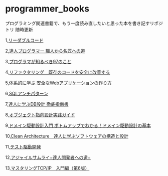 # programmer_books
プログラミング関連書籍で、もう一度読み直したいと思った本を書き記すリポジトリ
随時更新

1,[リーダブルコード](https://www.amazon.co.jp/%E3%83%AA%E3%83%BC%E3%83%80%E3%83%96%E3%83%AB%E3%82%B3%E3%83%BC%E3%83%89-%E2%80%95%E3%82%88%E3%82%8A%E8%89%AF%E3%81%84%E3%82%B3%E3%83%BC%E3%83%89%E3%82%92%E6%9B%B8%E3%81%8F%E3%81%9F%E3%82%81%E3%81%AE%E3%82%B7%E3%83%B3%E3%83%97%E3%83%AB%E3%81%A7%E5%AE%9F%E8%B7%B5%E7%9A%84%E3%81%AA%E3%83%86%E3%82%AF%E3%83%8B%E3%83%83%E3%82%AF-Theory-practice-Boswell/dp/4873115655)

2,[達人プログラマー 職人から名匠への道](https://www.amazon.co.jp/dp/B06W567M44/ref=dp-kindle-redirect?_encoding=UTF8&btkr=1)

3,[プログラマが知るべき97のこと](https://www.oreilly.co.jp/books/9784873114798/)

4,[リファクタリング　既存のコードを安全に改善する](https://www.amazon.co.jp/dp/B01IGW5MG0/ref=dp-kindle-redirect?_encoding=UTF8&btkr=1)

5,[体系的に学ぶ 安全なWebアプリケーションの作り方](https://www.amazon.co.jp/dp/B00E5TJ120/ref=dp-kindle-redirect?_encoding=UTF8&btkr=1)

6,[SQLアンチパターン](https://www.amazon.co.jp/SQL%E3%82%A2%E3%83%B3%E3%83%81%E3%83%91%E3%82%BF%E3%83%BC%E3%83%B3-Bill-Karwin/dp/4873115892/ref=sr_1_1?__mk_ja_JP=%E3%82%AB%E3%82%BF%E3%82%AB%E3%83%8A&crid=JLLDUQQNN85T&dchild=1&keywords=%E3%82%A2%E3%83%B3%E3%83%81%E3%83%91%E3%82%BF%E3%83%BC%E3%83%B3+sql&qid=1630162489&sprefix=%E3%82%A2%E3%83%B3%E3%83%81%E3%83%91%E3%82%BF%E3%83%BC%E3%83%B3%2Caps%2C299&sr=8-1)

7,[達人に学ぶDB設計 徹底指南書](https://www.amazon.co.jp/%E9%81%94%E4%BA%BA%E3%81%AB%E5%AD%A6%E3%81%B6DB%E8%A8%AD%E8%A8%88-%E5%BE%B9%E5%BA%95%E6%8C%87%E5%8D%97%E6%9B%B8-%E3%83%9F%E3%83%83%E3%82%AF-ebook/dp/B00EE1XPAI/ref=sr_1_1?__mk_ja_JP=%E3%82%AB%E3%82%BF%E3%82%AB%E3%83%8A&dchild=1&keywords=%E9%81%94%E4%BA%BA%E3%81%AB%E5%AD%A6%E3%81%B6db&qid=1630162528&sr=8-1)

8,[オブジェクト指向設計実践ガイド](https://www.amazon.co.jp/dp/B01L8SEVYI/ref=dp-kindle-redirect?_encoding=UTF8&btkr=1)

9,[ドメイン駆動設計入門 ボトムアップでわかる！ドメイン駆動設計の基本](https://www.amazon.co.jp/%E3%83%89%E3%83%A1%E3%82%A4%E3%83%B3%E9%A7%86%E5%8B%95%E8%A8%AD%E8%A8%88%E5%85%A5%E9%96%80-%E3%83%9C%E3%83%88%E3%83%A0%E3%82%A2%E3%83%83%E3%83%97%E3%81%A7%E3%82%8F%E3%81%8B%E3%82%8B%EF%BC%81%E3%83%89%E3%83%A1%E3%82%A4%E3%83%B3%E9%A7%86%E5%8B%95%E8%A8%AD%E8%A8%88%E3%81%AE%E5%9F%BA%E6%9C%AC-%E6%88%90%E7%80%AC-%E5%85%81%E5%AE%A3-ebook/dp/B082WXZVPC/ref=sr_1_1?__mk_ja_JP=%E3%82%AB%E3%82%BF%E3%82%AB%E3%83%8A&crid=1VO6ED7JUXI0U&dchild=1&keywords=%E3%83%89%E3%83%A1%E3%82%A4%E3%83%B3%E9%A7%86%E5%8B%95%E8%A8%AD%E8%A8%88%E5%85%A5%E9%96%80&qid=1630162452&sprefix=%E3%83%89%E3%83%A1%E3%82%A4%E3%83%B3%E9%A7%86%E5%8B%95%2Caps%2C117&sr=8-1)

10,[Clean Architecture　達人に学ぶソフトウェアの構造と設計](https://www.amazon.co.jp/Clean-Architecture-%E9%81%94%E4%BA%BA%E3%81%AB%E5%AD%A6%E3%81%B6%E3%82%BD%E3%83%95%E3%83%88%E3%82%A6%E3%82%A7%E3%82%A2%E3%81%AE%E6%A7%8B%E9%80%A0%E3%81%A8%E8%A8%AD%E8%A8%88-%E3%82%A2%E3%82%B9%E3%82%AD%E3%83%BC%E3%83%89%E3%83%AF%E3%83%B3%E3%82%B4-%EF%BC%B2%EF%BD%8F%EF%BD%82%EF%BD%85%EF%BD%92%EF%BD%94-%EF%BC%A3%EF%BC%8E%EF%BC%AD%EF%BD%81%EF%BD%92%EF%BD%94%EF%BD%89%EF%BD%8E-ebook/dp/B07FSBHS2V/ref=sr_1_1?adgrpid=108652424870&dchild=1&gclid=Cj0KCQjwvaeJBhCvARIsABgTDM7tQ9XwkXgbDE1dQkvNwYYMAUOEvY2mSQnMcO2LNmh8cbE1ChLpnncaAsi4EALw_wcB&hvadid=449689924232&hvdev=c&hvlocphy=1009480&hvnetw=g&hvqmt=e&hvrand=10910322648208710980&hvtargid=kwd-474157457720&hydadcr=4073_10899429&jp-ad-ap=0&keywords=%E3%82%AF%E3%83%AA%E3%83%BC%E3%83%B3%E3%82%A2%E3%83%BC%E3%82%AD%E3%83%86%E3%82%AF%E3%83%81%E3%83%A3&qid=1630162350&s=books&sr=1-1)

11,[テスト駆動開発](https://www.amazon.co.jp/%E3%83%86%E3%82%B9%E3%83%88%E9%A7%86%E5%8B%95%E9%96%8B%E7%99%BA-%EF%BC%AB%EF%BD%85%EF%BD%8E%EF%BD%94%EF%BC%A2%EF%BD%85%EF%BD%83%EF%BD%8B-ebook/dp/B077D2L69C/ref=sr_1_1?adgrpid=105941411922&dchild=1&gclid=Cj0KCQjwvaeJBhCvARIsABgTDM7GsEYe_THvjcGWJwkTMtde9-Z3QMqiXeK-2PvbhETTgS9SZVtRe4saAq5ZEALw_wcB&hvadid=448529405492&hvdev=c&hvlocint=1009549&hvlocphy=1009480&hvnetw=g&hvqmt=e&hvrand=3341186259133634615&hvtargid=kwd-333890551643&hydadcr=16037_9704873&jp-ad-ap=0&keywords=%E3%83%86%E3%82%B9%E3%83%88%E9%A7%86%E5%8B%95%E9%96%8B%E7%99%BA&qid=1630162418&sr=8-1)

12,[アジャイルサムライ−達人開発者への道−](https://www.amazon.co.jp/%E3%82%A2%E3%82%B8%E3%83%A3%E3%82%A4%E3%83%AB%E3%82%B5%E3%83%A0%E3%83%A9%E3%82%A4%E2%88%92%E9%81%94%E4%BA%BA%E9%96%8B%E7%99%BA%E8%80%85%E3%81%B8%E3%81%AE%E9%81%93%E2%88%92-Jonathan-Rasmusson/dp/4274068560/ref=msx_wsirn_v1_30/356-0510542-8019144?pd_rd_w=HyJ2y&pf_rd_p=de7d0de1-ab2e-4b93-a1f5-b9c36f0c2062&pf_rd_r=Q3PRQ5CES05W9TABAMW3&pd_rd_r=e67208aa-cb83-4680-85d0-49a4867b4f83&pd_rd_wg=eV25n&pd_rd_i=4274068560&psc=1)

13,[マスタリングTCP/IP　入門編（第6版）](https://www.amazon.co.jp/%E3%83%9E%E3%82%B9%E3%82%BF%E3%83%AA%E3%83%B3%E3%82%B0TCP-IP-%E5%85%A5%E9%96%80%E7%B7%A8%EF%BC%88%E7%AC%AC6%E7%89%88%EF%BC%89-%E4%BA%95%E4%B8%8A%E7%9B%B4%E4%B9%9F-ebook/dp/B0827QNDNT/ref=sr_1_1?__mk_ja_JP=%E3%82%AB%E3%82%BF%E3%82%AB%E3%83%8A&crid=IOCTDJC149HA&dchild=1&keywords=%E3%83%9E%E3%82%B9%E3%82%BF%E3%83%AA%E3%83%B3%E3%82%B0tcp%2Fip&qid=1630162559&sprefix=%E3%83%9E%E3%82%B9%E3%82%BF%E3%83%AA%E3%83%B3%E3%82%B0%2Caps%2C310&sr=8-1)


